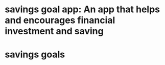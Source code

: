 # savings goal app: An app that helps and encourages financial investment and saving

# savings goals
